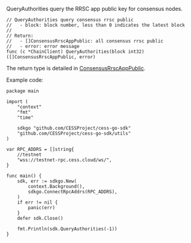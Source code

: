 QueryAuthorities query the RRSC app public key for consensus nodes.

```golang
// QueryAuthorities query consensus rrsc public
//   - block: block number, less than 0 indicates the latest block
//
// Return:
//   - []ConsensusRrscAppPublic: all consensus rrsc public
//   - error: error message
func (c *ChainClient) QueryAuthorities(block int32) ([]ConsensusRrscAppPublic, error)
```

The return type is detailed in [ConsensusRrscAppPublic](../chain_type.md#ConsensusRrscAppPublic).

Example code:
```golang
package main

import (
    "context"
    "fmt"
    "time"

    sdkgo "github.com/CESSProject/cess-go-sdk"
    "github.com/CESSProject/cess-go-sdk/utils"
)

var RPC_ADDRS = []string{
    //testnet
    "wss://testnet-rpc.cess.cloud/ws/",
}

func main() {
    sdk, err := sdkgo.New(
        context.Background(),
        sdkgo.ConnectRpcAddrs(RPC_ADDRS),
    )
    if err != nil {
        panic(err)
    }
    defer sdk.Close()

    fmt.Println(sdk.QueryAuthorities(-1))
}
```
